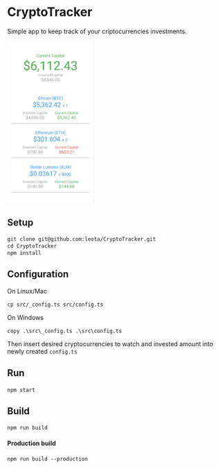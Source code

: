 # CryptoTracker
<div>
    <p>Simple app to keep track of your criptocurrencies investments.</p>
</div>
<div style="text-align: center;">
    <img src="/img/sample.png" style="display:block;max-width: 200px;"></img>
</div>

## Setup
```
git clone git@github.com:leota/CryptoTracker.git
cd CryptoTracker
npm install
```

## Configuration
On Linux/Mac
```
cp src/_config.ts src/config.ts
```
On Windows
```
copy .\src\_config.ts .\src\config.ts
```

Then insert desired cryptocurrencies to watch and invested amount into newly created `config.ts`


## Run
```
npm start
```

## Build
```
npm run build
```
#### Production build
```
npm run build --production
```